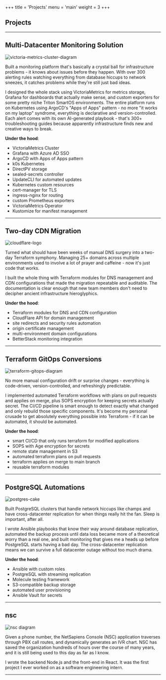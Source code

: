 +++
title = 'Projects'
menu = 'main'
weight = 3
+++

## Projects

---

## Multi-Datacenter Monitoring Solution

![victoria-metrics-cluster-diagram](https://docs.victoriametrics.com/helm/victoria-metrics-k8s-stack/img/k8s-stack-overview.webp)

Built a monitoring platform that's basically a crystal ball for infrastructure problems - it knows about issues before they happen. With over 300 alerting rules watching everything from database hiccups to network sneezes, it catches problems while they're still just bad ideas.

I designed the whole stack using VictoriaMetrics for metrics storage, Grafana for dashboards that actually make sense, and custom exporters for some pretty niche Triton SmartOS environments. The entire platform runs on Kubernetes using ArgoCD's "Apps of Apps" pattern - no more "it works on my laptop" syndrome, everything is declarative and version-controlled. Each alert comes with its own AI-generated playbook - that's 300+ troubleshooting guides because apparently infrastructure finds new and creative ways to break.

**Under the hood**:
- VictoriaMetrics Cluster
- Grafana with Azure AD SSO
- ArgoCD with Apps of Apps pattern
- k0s Kubernetes
- DirectPV storage
- sealed-secrets controller
- UpdateCLI for automated updates
- Kubernetes custom resources
- cert-manager for TLS
- ingress-nginx for routing
- custom Prometheus exporters
- VictoriaMetrics Operator
- Kustomize for manifest management

---

## Two-day CDN Migration

![cloudflare-logo](https://upload.wikimedia.org/wikipedia/commons/c/c5/Cf-logo-v-rgb.jpg)

Turned what should have been weeks of manual DNS surgery into a two-day Terraform symphony. Managing 25+ domains across multiple environments used to involve a lot of prayer and caffeine - now it's just code that works.

I built the whole thing with Terraform modules for DNS management and CDN configurations that made the migration repeatable and auditable. The documentation is clear enough that new team members don't need to decipher ancient infrastructure hieroglyphics.

**Under the hood**:
- Terraform modules for DNS and CDN configuration
- CloudFlare API for domain management
- site redirects and security rules automation
- origin certificate management
- multi-environment domain configurations
- BetterStack monitoring integration

---

## Terraform GitOps Conversions

![terraform-gitops-diagram](https://upload.wikimedia.org/wikipedia/commons/d/d7/Terraform-logo.png)

No more manual configuration drift or surprise changes - everything is code-driven, version-controlled, and refreshingly predictable.

I implemented automated Terraform workflows with plans on pull requests and applies on merge, plus SOPS encryption for keeping secrets actually secret. The CI/CD pipeline is smart enough to detect exactly what changed and only rebuild those specific components. It's become my personal crusade to get absolutely everything possible into Terraform - if it can be automated, it should be automated.

**Under the hood**:
- smart CI/CD that only runs terraform for modified applications
- SOPS with Age encryption for secrets
- remote state management in S3
- automated terraform plans on pull requests
- terraform applies on merge to main branch
- reusable terraform modules

---

## PostgreSQL Automations

![postgres-cake](https://live.staticflickr.com/7503/15471867088_5ef7392005_b.jpg)

Built PostgreSQL clusters that handle network hiccups like champs and have cross-datacenter replication for when things really hit the fan. Sleep is important, after all.

I wrote Ansible playbooks that know their way around database replication, automated the backup process until data loss became more of a theoretical worry than a real one, and built monitoring that gives me a heads up before PostgreSQL starts having a bad day. The cross-datacenter replication means we can survive a full datacenter outage without too much drama.

**Under the hood**:
- Ansible with custom roles
- PostgreSQL with streaming replication
- Molecule testing framework
- S3-compatible backup storage
- automated user provisioning
- Ansible Vault for secrets

---

## nsc

![nsc diagram](/images/nsc.png)

Given a phone number, the NetSapiens Console (NSC) application traverses through PBX call routes, and dynamically generates an IVR chart. NSC has saved the organization hundreds of hours over the course of many years, and it is still being used to this day as far as I know.

I wrote the backend Node.js and the front-end in React. It was the first project I ever worked on as a software engineering intern.

---
